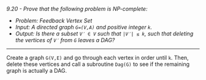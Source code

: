 *9.20 - Prove that the following problem is NP-complete:*
- *Problem: Feedback Vertex Set*
- *Input: A directed graph `G=(V,A)` and positive integer `k`.*
- *Output: Is there a subset `V′ ∈ V` such that `|V′| ≤ k`, such that deleting the vertices of `V′` from `G` leaves a DAG?*
***
Create a graph `G(V,E)` and go through each vertex in order until `k`. Then, delete these vertices and call a subroutine `Dag(G)` to see if the remaining graph is actually a DAG.
